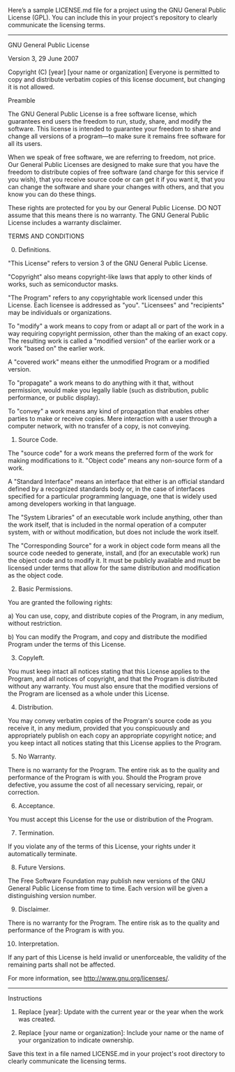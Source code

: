 Here’s a sample LICENSE.md file for a project using the GNU General Public License (GPL). You can include this in your project's repository to clearly communicate the licensing terms.


---

GNU General Public License

Version 3, 29 June 2007

Copyright (C) [year]  [your name or organization]
Everyone is permitted to copy and distribute verbatim copies
of this license document, but changing it is not allowed.

Preamble

The GNU General Public License is a free software license, which guarantees end users the freedom to run, study, share, and modify the software. This license is intended to guarantee your freedom to share and change all versions of a program—to make sure it remains free software for all its users.

When we speak of free software, we are referring to freedom, not price. Our General Public Licenses are designed to make sure that you have the freedom to distribute copies of free software (and charge for this service if you wish), that you receive source code or can get it if you want it, that you can change the software and share your changes with others, and that you know you can do these things.

These rights are protected for you by our General Public License. DO NOT assume that this means there is no warranty. The GNU General Public License includes a warranty disclaimer.

TERMS AND CONDITIONS

0. Definitions.

"This License" refers to version 3 of the GNU General Public License.

"Copyright" also means copyright-like laws that apply to other kinds of works, such as semiconductor masks.

"The Program" refers to any copyrightable work licensed under this License. Each licensee is addressed as "you". "Licensees" and "recipients" may be individuals or organizations.

To "modify" a work means to copy from or adapt all or part of the work in a way requiring copyright permission, other than the making of an exact copy. The resulting work is called a "modified version" of the earlier work or a work "based on" the earlier work.

A "covered work" means either the unmodified Program or a modified version.

To "propagate" a work means to do anything with it that, without permission, would make you legally liable (such as distribution, public performance, or public display).

To "convey" a work means any kind of propagation that enables other parties to make or receive copies. Mere interaction with a user through a computer network, with no transfer of a copy, is not conveying.

1. Source Code.

The "source code" for a work means the preferred form of the work for making modifications to it. "Object code" means any non-source form of a work.

A "Standard Interface" means an interface that either is an official standard defined by a recognized standards body or, in the case of interfaces specified for a particular programming language, one that is widely used among developers working in that language.

The "System Libraries" of an executable work include anything, other than the work itself, that is included in the normal operation of a computer system, with or without modification, but does not include the work itself.

The "Corresponding Source" for a work in object code form means all the source code needed to generate, install, and (for an executable work) run the object code and to modify it. It must be publicly available and must be licensed under terms that allow for the same distribution and modification as the object code.

2. Basic Permissions.

You are granted the following rights:

a) You can use, copy, and distribute copies of the Program, in any medium, without restriction.

b) You can modify the Program, and copy and distribute the modified Program under the terms of this License.

3. Copyleft.

You must keep intact all notices stating that this License applies to the Program, and all notices of copyright, and that the Program is distributed without any warranty. You must also ensure that the modified versions of the Program are licensed as a whole under this License.

4. Distribution.

You may convey verbatim copies of the Program's source code as you receive it, in any medium, provided that you conspicuously and appropriately publish on each copy an appropriate copyright notice; and you keep intact all notices stating that this License applies to the Program.

5. No Warranty.

There is no warranty for the Program. The entire risk as to the quality and performance of the Program is with you. Should the Program prove defective, you assume the cost of all necessary servicing, repair, or correction.

6. Acceptance.

You must accept this License for the use or distribution of the Program.

7. Termination.

If you violate any of the terms of this License, your rights under it automatically terminate.

8. Future Versions.

The Free Software Foundation may publish new versions of the GNU General Public License from time to time. Each version will be given a distinguishing version number.

9. Disclaimer.

There is no warranty for the Program. The entire risk as to the quality and performance of the Program is with you.

10. Interpretation.

If any part of this License is held invalid or unenforceable, the validity of the remaining parts shall not be affected.

For more information, see http://www.gnu.org/licenses/.


---

Instructions

1. Replace [year]: Update with the current year or the year when the work was created.


2. Replace [your name or organization]: Include your name or the name of your organization to indicate ownership.



Save this text in a file named LICENSE.md in your project's root directory to clearly communicate the licensing terms.

